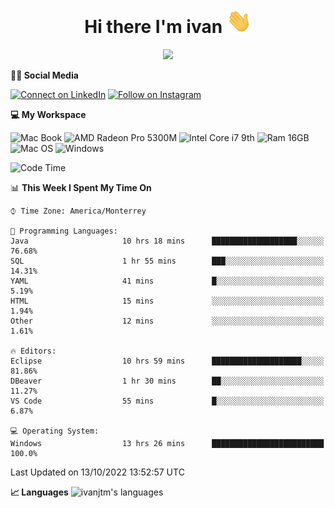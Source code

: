<h1 align="center">Hi there I'm ivan <img src="https://raw.githubusercontent.com/ABSphreak/ABSphreak/master/gifs/Hi.gif" width="40px" /></h1>
<div align="center">
<img src="http://github-readme-streak-stats.herokuapp.com?user=ivanjtm&hide_border=true&background=00000000&border=FFFFFF00&sideNums=A8A8A8&sideLabels=A8A8A8&currStreakNum=FFC93C&dates=A8A8A8)](https://git.io/streak-stats"/>
</div>

**👦🏻 Social Media**

[![Connect on LinkedIn](https://img.shields.io/badge/LinkedIn-%230077B5.svg?&style=flat-square&logo=linkedin&logoColor=white)](https://www.linkedin.com/in/ivanjtm)
[![Follow on Instagram](https://img.shields.io/badge/Instagram-E4405F?style=flat-square&logo=instagram&logoColor=white)](https://www.instagram.com/ivanjtm)

**💻 My Workspace**

![Mac Book](https://img.shields.io/badge/Apple-MacBook_Pro_2019-999999?style=flat-square&logo=apple&logoColor=white)
![AMD Radeon Pro 5300M](https://img.shields.io/badge/AMD-Radeon_Pro_5300M-ED1C24?style=flat-square&logo=amd&logoColor=white)
![Intel Core i7 9th](https://img.shields.io/badge/Intel-Core_i7_9th-0071C5?style=flat-square&logo=intel&logoColor=white)
![Ram 16GB](https://img.shields.io/badge/RAM-16GB-230071C5?style=flat-square&logoColor=white)
![Mac OS](https://img.shields.io/badge/Mac%20OS-000000?style=flat-square&logo=apple&logoColor=white)
![Windows](https://img.shields.io/badge/Windows-0078D6?style=flat-square&logo=windows&logoColor=white)


<!--START_SECTION:waka-->
![Code Time](http://img.shields.io/badge/Code%20Time-748%20hrs%208%20mins-blue)

📊 **This Week I Spent My Time On** 

```text
⌚︎ Time Zone: America/Monterrey

💬 Programming Languages: 
Java                     10 hrs 18 mins      ███████████████████░░░░░░   76.68% 
SQL                      1 hr 55 mins        ███░░░░░░░░░░░░░░░░░░░░░░   14.31% 
YAML                     41 mins             █░░░░░░░░░░░░░░░░░░░░░░░░   5.19% 
HTML                     15 mins             ░░░░░░░░░░░░░░░░░░░░░░░░░   1.94% 
Other                    12 mins             ░░░░░░░░░░░░░░░░░░░░░░░░░   1.61%

🔥 Editors: 
Eclipse                  10 hrs 59 mins      ████████████████████░░░░░   81.86% 
DBeaver                  1 hr 30 mins        ██░░░░░░░░░░░░░░░░░░░░░░░   11.27% 
VS Code                  55 mins             █░░░░░░░░░░░░░░░░░░░░░░░░   6.87%

💻 Operating System: 
Windows                  13 hrs 26 mins      █████████████████████████   100.0%

```


 Last Updated on 13/10/2022 13:52:57 UTC
<!--END_SECTION:waka-->
**📈 Languages**
 ![ivanjtm's languages](https://wakatime.com/share/@ivanjtm/a32f83c6-d0c9-49a4-a5ae-d0440b950377.svg)
